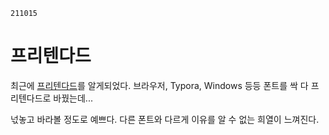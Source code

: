 `211015`
# 프리텐다드
최근에 [프리텐다드](https://cactus.tistory.com/306)를 알게되었다.
브라우저, Typora, Windows 등등 폰트를 싹 다 프리텐다드로 바꿨는데...

넋놓고 바라볼 정도로 예쁘다.
다른 폰트와 다르게 이유를 알 수 없는 희열이 느껴진다.
